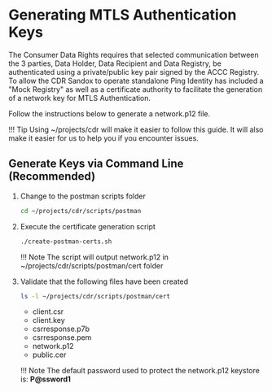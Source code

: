 # Generating MTLS Authentication Keys

The Consumer Data Rights requires that selected communication between the 3 parties, Data Holder, Data Recipient and Data Registry, be authenticated using a private/public key pair signed by the ACCC Registry. To allow the CDR Sandox to operate standalone Ping Identity has included a "Mock Registry" as well as a certificate authority to facilitate the generation of a network key for MTLS Authentication.

Follow the instructions below to generate a network.p12 file.

!!! Tip
    Using ~/projects/cdr will make it easier to follow this guide. It will also make it easier for us to help you if you encounter issues.

## Generate Keys via Command Line (Recommended)

1. Change to the postman scripts folder

    ```sh
    cd ~/projects/cdr/scripts/postman
    ```

2. Execute the certificate generation script

    ```sh
    ./create-postman-certs.sh
    ```

    !!! Note
        The script will output network.p12 in ~/projects/cdr/scripts/postman/cert folder

3. Validate that the following files have been created

    ```sh
    ls -l ~/projects/cdr/scripts/postman/cert
    ```

    * client.csr
    * client.key
    * csrresponse.p7b
    * csrresponse.pem
    * network.p12
    * public.cer

    !!! Note
        The default password used to protect the network.p12 keystore is: **P@ssword1**

